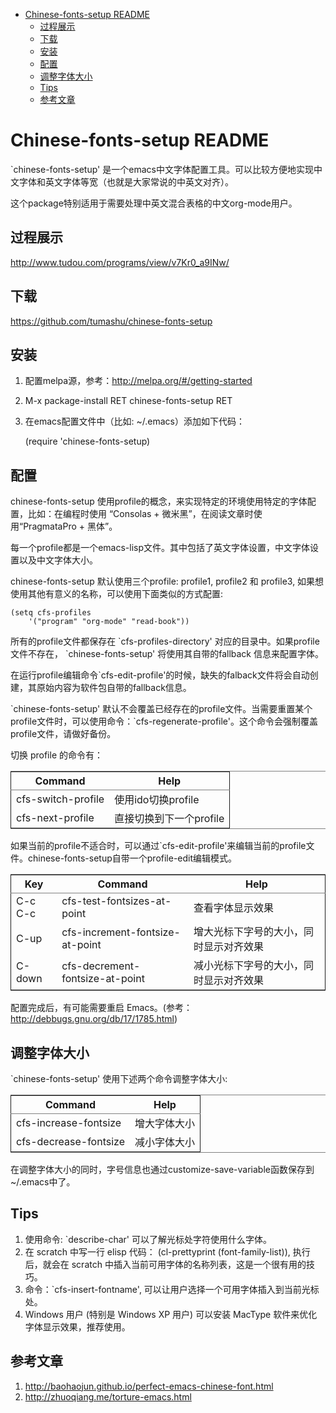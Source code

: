 - [Chinese-fonts-setup README](#chinese-fonts-setup-readme)
  - [过程展示](#过程展示)
  - [下载](#下载)
  - [安装](#安装)
  - [配置](#配置)
  - [调整字体大小](#调整字体大小)
  - [Tips](#tips)
  - [参考文章](#参考文章)

# Chinese-fonts-setup README<a id="orgheadline8"></a>

\`chinese-fonts-setup' 是一个emacs中文字体配置工具。可以比较方便地实现中文字体和英文字体等宽（也就是大家常说的中英文对齐）。

这个package特别适用于需要处理中英文混合表格的中文org-mode用户。

## 过程展示<a id="orgheadline1"></a>

<http://www.tudou.com/programs/view/v7Kr0_a9INw/>

## 下载<a id="orgheadline2"></a>

<https://github.com/tumashu/chinese-fonts-setup>

## 安装<a id="orgheadline3"></a>

1.  配置melpa源，参考：<http://melpa.org/#/getting-started>
2.  M-x package-install RET chinese-fonts-setup RET
3.  在emacs配置文件中（比如: ~/.emacs）添加如下代码：

    (require 'chinese-fonts-setup)

## 配置<a id="orgheadline4"></a>

chinese-fonts-setup 使用profile的概念，来实现特定的环境使用特定的字体配置，比如：在编程时使用 “Consolas + 微米黑”，在阅读文章时使用“PragmataPro + 黑体”。

每一个profile都是一个emacs-lisp文件。其中包括了英文字体设置，中文字体设置以及中文字体大小。

chinese-fonts-setup 默认使用三个profile: profile1, profile2 和 profile3,
如果想使用其他有意义的名称，可以使用下面类似的方式配置:

    (setq cfs-profiles
        '("program" "org-mode" "read-book"))

所有的profile文件都保存在 \`cfs-profiles-directory' 对应的目录中。如果profile文件不存在， \`chinese-fonts-setup' 将使用其自带的fallback
信息来配置字体。

在运行profile编辑命令\`cfs-edit-profile'的时候，缺失的falback文件将会自动创建，其原始内容为软件包自带的fallback信息。

\`chinese-fonts-setup' 默认不会覆盖已经存在的profile文件。当需要重置某个profile文件时，可以使用命令：\`cfs-regenerate-profile'。这个命令会强制覆盖profile文件，请做好备份。

切换 profile 的命令有：

<table border="2" cellspacing="0" cellpadding="6" rules="groups" frame="hsides">


<colgroup>
<col  class="org-left" />

<col  class="org-left" />
</colgroup>
<thead>
<tr>
<th scope="col" class="org-left">Command</th>
<th scope="col" class="org-left">Help</th>
</tr>
</thead>

<tbody>
<tr>
<td class="org-left">cfs-switch-profile</td>
<td class="org-left">使用ido切换profile</td>
</tr>


<tr>
<td class="org-left">cfs-next-profile</td>
<td class="org-left">直接切换到下一个profile</td>
</tr>
</tbody>
</table>

如果当前的profile不适合时，可以通过\`cfs-edit-profile'来编辑当前的profile文件。chinese-fonts-setup自带一个profile-edit编辑模式。

<table border="2" cellspacing="0" cellpadding="6" rules="groups" frame="hsides">


<colgroup>
<col  class="org-left" />

<col  class="org-left" />

<col  class="org-left" />
</colgroup>
<thead>
<tr>
<th scope="col" class="org-left">Key</th>
<th scope="col" class="org-left">Command</th>
<th scope="col" class="org-left">Help</th>
</tr>
</thead>

<tbody>
<tr>
<td class="org-left">C-c C-c</td>
<td class="org-left">cfs-test-fontsizes-at-point</td>
<td class="org-left">查看字体显示效果</td>
</tr>


<tr>
<td class="org-left">C-up</td>
<td class="org-left">cfs-increment-fontsize-at-point</td>
<td class="org-left">增大光标下字号的大小，同时显示对齐效果</td>
</tr>


<tr>
<td class="org-left">C-down</td>
<td class="org-left">cfs-decrement-fontsize-at-point</td>
<td class="org-left">减小光标下字号的大小，同时显示对齐效果</td>
</tr>
</tbody>
</table>

配置完成后，有可能需要重启 Emacs。(参考：<http://debbugs.gnu.org/db/17/1785.html>)

## 调整字体大小<a id="orgheadline5"></a>

\`chinese-fonts-setup' 使用下述两个命令调整字体大小:

<table border="2" cellspacing="0" cellpadding="6" rules="groups" frame="hsides">


<colgroup>
<col  class="org-left" />

<col  class="org-left" />
</colgroup>
<thead>
<tr>
<th scope="col" class="org-left">Command</th>
<th scope="col" class="org-left">Help</th>
</tr>
</thead>

<tbody>
<tr>
<td class="org-left">cfs-increase-fontsize</td>
<td class="org-left">增大字体大小</td>
</tr>


<tr>
<td class="org-left">cfs-decrease-fontsize</td>
<td class="org-left">减小字体大小</td>
</tr>
</tbody>
</table>

在调整字体大小的同时，字号信息也通过customize-save-variable函数保存到~/.emacs中了。

## Tips<a id="orgheadline6"></a>

1.  使用命令: \`describe-char' 可以了解光标处字符使用什么字体。
2.  在 scratch 中写一行 elisp 代码： (cl-prettyprint (font-family-list)),
    执行后，就会在 scratch 中插入当前可用字体的名称列表，这是一个很有用的技巧。
3.  命令：\`cfs-insert-fontname', 可以让用户选择一个可用字体插入到当前光标处。
4.  Windows 用户 (特别是 Windows XP 用户) 可以安装 MacType 软件来优化字体显示效果，推荐使用。

## 参考文章<a id="orgheadline7"></a>

1.  <http://baohaojun.github.io/perfect-emacs-chinese-font.html>
2.  <http://zhuoqiang.me/torture-emacs.html>

